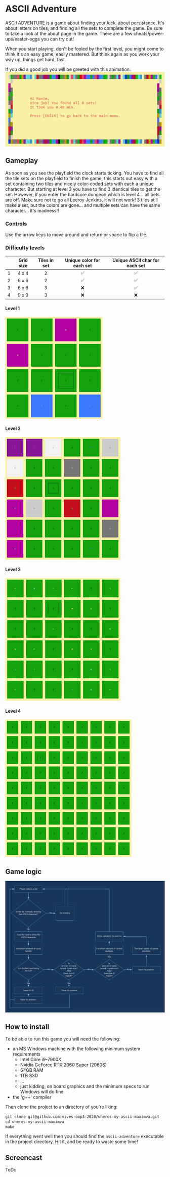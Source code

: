 # ASCII Adventure

ASCII ADVENTURE is a game about finding your luck, about persistance. It's about letters on tiles, and finding all the sets to complete the game. Be sure to take a look at the about page in the game. There are a few cheats/power-ups/easter-eggs you can try out!

When you start playing, don't be fooled by the first level, you might come to think it's an easy game, easily mastered. But think again as you work your way up, things get hard, fast.

If you did a good job you will be greeted with this animation:
![all tiles found](./img/endgame-screen.gif)

## Gameplay

As soon as you see the playfield the clock starts ticking.
You have to find all the tile sets on the playfield to finish the game, this starts out easy with a set containing two tiles and nicely color-coded sets with each a unique character.
But starting at level 3 you have to find 3 identical tiles to get the set.
However, if you enter the hardcore dungeon which is level 4... all bets are off. Make sure not to go all Leeroy Jenkins, it will not work!
3 tiles still make a set, but the colors are gone... and multiple sets can have the same character... it's madness!!

### Controls

Use the arrow keys to move around and return or space to flip a tile.

### Difficulty levels

|  | Grid size | Tiles in set | Unique color for each set | Unique ASCII char for each set |
|:-:|:-:|:-:|:-:|:-:|
| 1 | 4 x 4 | 2 | ✅ | ✅ |
| 2 | 6 x 6 | 2 | ✅ | ✅ |
| 3 | 6 x 6 | 3 | ❌ | ✅ |
| 4 | 9 x 9 | 3 | ❌ | ❌ |

#### Level 1

![Level 1 playfield](./img/level1.png)

#### Level 2

![Level 2 playfieldd](./img/level2.png)

#### Level 3

![Level 3 playfield](./img/level3.png)

#### Level 4

![Level 4 playfield](./img/level4.png)

## Game logic

![game-logic-flowchart](./img/game-logic-flowchart.png)

## How to install

To be able to run this game you will need the following:

- an MS Windows machine with the following minimum system requirements
  - Intel Core i9-7900X
  - Nvidia GeForce RTX 2060 Super (2060S)
  - 64GB RAM
  - 1TB SSD
  - ...
  - just kidding, on board graphics and the minimum specs to run Windows will do fine
- the 'g++' compiler

Then clone the project to an directory of you're liking:

```shell
git clone git@github.com:vives-oop3-2020/wheres-my-ascii-maximva.git
cd wheres-my-ascii-maximva
make
```

If everything went well then you should find the `ascii-adventure` executable in the project directory.
Hit it, and be ready to waste some time!

## Screencast

ToDo
